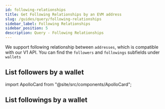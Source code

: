 ```yaml
---
id: following-relationships
title: Get Following Relationships by an EVM address
slug: /guides/query/following-relationships
sidebar_label: Following Relationships
sidebar_position: 5
description: Query - Following Relationships
---
```


We support following relationship between `addresses`, which is compatible with our V1 API. You can find the `followers` and `followings` subfields under `wallets`


## List followers by a wallet

import ApolloCard from "@site/src/components/ApolloCard";

<ApolloCard queryName="getFollowersByAddressEVM" />

## List followings by a wallet

<ApolloCard queryName="getFollowingsByAddressEVM" />